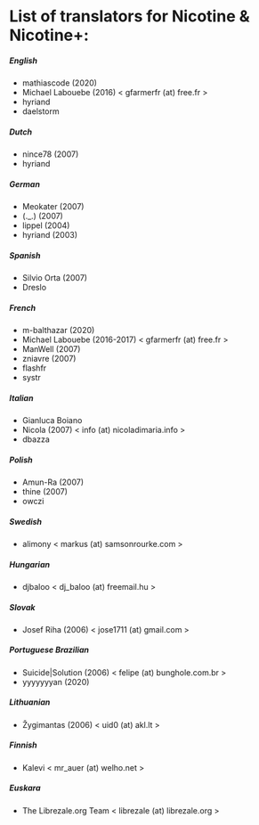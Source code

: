 # List of translators for Nicotine & Nicotine+:

##### English
 * mathiascode (2020)
 * Michael Labouebe (2016) < gfarmerfr (at) free.fr >
 * hyriand
 * daelstorm

##### Dutch
 * nince78 (2007)
 * hyriand

##### German
 * Meokater (2007)
 * (.\_.) (2007)
 * lippel (2004)
 * hyriand (2003)

##### Spanish
 * Silvio Orta (2007)
 * Dreslo

##### French
 * m-balthazar (2020)
 * Michael Labouebe (2016-2017) < gfarmerfr (at) free.fr >
 * ManWell (2007)
 * zniavre (2007)
 * flashfr
 * systr

##### Italian
 * Gianluca Boiano
 * Nicola (2007) < info (at) nicoladimaria.info >
 * dbazza

##### Polish
 * Amun-Ra (2007)
 * thine (2007)
 * owczi

##### Swedish
 * alimony < markus (at) samsonrourke.com >

##### Hungarian
 * djbaloo < dj_baloo (at) freemail.hu >

##### Slovak
 * Josef Riha (2006) < jose1711 (at) gmail.com >

##### Portuguese Brazilian
 * Suicide|Solution (2006) < felipe (at) bunghole.com.br >
 * yyyyyyyan (2020)

##### Lithuanian
 * Žygimantas (2006) < uid0 (at) akl.lt >

##### Finnish
 * Kalevi < mr_auer (at) welho.net >

##### Euskara
 * The Librezale.org Team < librezale (at) librezale.org >
